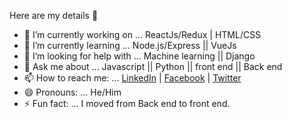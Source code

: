  Here are my details 👋
 
 - 🔭 I’m currently working on ... ReactJs/Redux | HTML/CSS
 - 🌱 I’m currently learning ... Node.js/Express || VueJs
 - 🤔 I’m looking for help with ... Machine learning || Django
 - 💬 Ask me about ... Javascript || Python || front end || Back end
 - 📫 How to reach me: ... [LinkedIn](https://www.linkedin.com/in/rohan-sharma-532847129) | [Facebook](https://www.facebook.com/rbohre.rb7) | [Twitter](https://twitter.com/rohansb540)
 - 😄 Pronouns: ... He/Him
 - ⚡ Fun fact: ... I moved from Back end to front end.

<!--
**rohans540/rohans540** is a ✨ _special_ ✨ repository because its `README.md` (this file) appears on your GitHub profile.
-->

